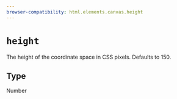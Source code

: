 ```yaml
---
browser-compatibility: html.elements.canvas.height
---
```


# `height`

The height of the coordinate space in CSS pixels. Defaults to 150.

## Type

Number
